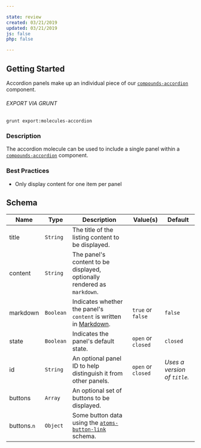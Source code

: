```yaml
---

state: review
created: 03/21/2019
updated: 03/21/2019
js: false
php: false

---
```


## Getting Started

Accordion panels make up an individual piece of our [`compounds-accordion`][compounds-accordion] component.

###### EXPORT VIA GRUNT

```
grunt export:molecules-accordion
```


### Description

The accordion molecule can be used to include a single panel within a [`compounds-accordion`][compounds-accordion] component.


### Best Practices

- Only display content for one item per panel


## Schema

| Name              | Type      | Description                                                                   | Value(s)                      | Default   |
|-------------------|-----------|-------------------------------------------------------------------------------|-------------------------------|-----------|
| title             | `String`  | The title of the listing content to be displayed.                             |                               |           |
| content           | `String`  | The panel's content to be displayed, optionally rendered as `markdown`.       |                               |           |
| markdown          | `Boolean` | Indicates whether the panel's `content` is written in [Markdown][Markdown].   | `true` or `false`             | `false`   |
| state             | `Boolean` | Indicates the panel's default state.                                          | `open` or `closed`            | `closed`  |
| id                | `String`  | An optional panel ID to help distinguish it from other panels.   | `open` or `closed`     | *Uses a version of `title`.*  |
| buttons           | `Array`   | An optional set of buttons to be displayed.                                   |                               |           |
| buttons.`n`       | `Object`  | Some button data using the [`atoms-button-link`][atoms-button-link] schema.   |                               |           |


[Markdown]: https://daringfireball.net/projects/markdown/
[atoms-button-link]: /patterns/20-atoms-buttons-01-button-link/20-atoms-buttons-01-button-link.html
[compounds-accordion]: /patterns/40-compounds-modules-accordion/40-compounds-modules-accordion.html

